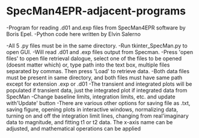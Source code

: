 # SpecMan4EPR-adjacent-programs
-Program for reading .d01 and.exp files from SpecMan4EPR software by Boris Epel. 
-Python code here written by Elvin Salerno

-All 5 .py files must be in the same directory.
-Run tkinter_SpecMan.py to open GUI.
-Will read .d01 and .exp files output from Specman. 
-Press 'open files' to open file retrieval dalogue, select one of the files to be opened (doesnt matter which)
	or, type path into the text box, multiple files separated by commas. Then press 'Load' to retrieve data.
-Both data files must be present in same directory, and both files must have same path except for extension .exp or .d01
-The transient and integrated plots will be populated if transient data, just the integrated plot if integrated data from SpecMan
-Change baseline limits, integration limits, etc. and update with'Update' button
-There are various other options for saving file as .txt, saving figure, opening plots in interactive windows,
	normalizing data, turning on and off the integration limit lines, changing from real'imaginary data to magnitude,
	and fitting t1 or t2 data. The x-axis name can be adjusted, and mathematical operations can be applied


